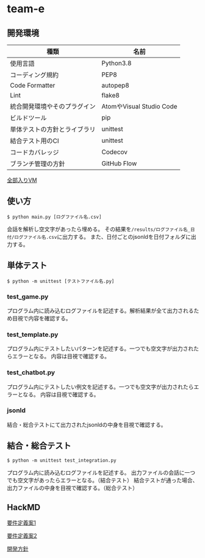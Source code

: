 # team-e

## 開発環境

| 種類                         | 名前                     |
| ---------------------------- | ------------------------ |
| 使用言語                     | Python3.8                |
| コーディング規約             | PEP8                     |
| Code Formatter               | autopep8                 |
| Lint                         | flake8                   |
| 統合開発環境やそのプラグイン | AtomやVisual Studio Code |
| ビルドツール                 | pip                      |
| 単体テストの方針とライブラリ | unittest         |
| 結合テスト用のCI             | unittest           |
| コードカバレッジ             | Codecov                  |
| ブランチ管理の方針           | GitHub Flow              |

[全部入りVM](https://drive.google.com/file/d/1B-y4uK_MsaQQOxx7CY5OWhn8d81WZ4Mu/view?usp=sharing)

## 使い方

```
$ python main.py [ログファイル名.csv]
```
会話を解析し空文字があったら埋める。
その結果を`/results/ログファイル名_日付/ログファイル名.csv`に出力する。
また、日付ごとのjsonldを日付フォルダに出力する。
## 単体テスト

```
$ python -m unittest [テストファイル名.py]
```
### test_game.py
プログラム内に読み込むログファイルを記述する。解析結果が全て出力されるため目視で内容を確認する。

### test_template.py
プログラム内にテストしたいパターンを記述する。一つでも空文字が出力されたらエラーとなる。
内容は目視で確認する。

### test_chatbot.py
プログラム内にテストしたい例文を記述する。一つでも空文字が出力されたらエラーとなる。
内容は目視で確認する。

### jsonld
結合・総合テストにて出力されたjsonldの中身を目視で確認する。 

## 結合・総合テスト

```
$ python -m unittest test_integration.py
```
プログラム内に読み込むログファイルを記述する。
出力ファイルの会話に一つでも空文字があったらエラーとなる。（結合テスト）
結合テストが通った場合、出力ファイルの中身を目視で確認する。（総合テスト）

## HackMD

[要件定義案1](https://hackmd.io/rXndBdSgRNSAV0mRnjowHw)

[要件定義案2](https://hackmd.io/2t6dxpqsRZCb6xwm20pQtg)

[開発方針](https://hackmd.io/zsmRI8reQHmQ9Ca7rXRw1w)
